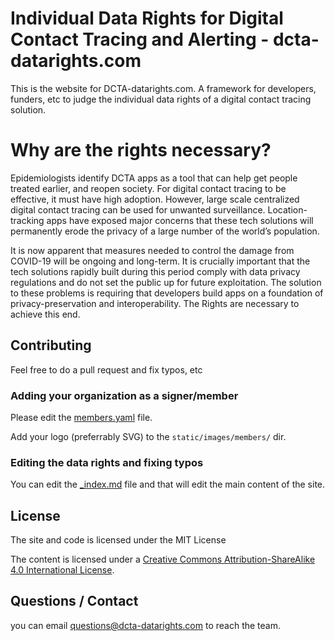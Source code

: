 # Individual Data Rights for Digital Contact Tracing and Alerting  - dcta-datarights.com

This is the website for DCTA-datarights.com. A framework for developers, funders, etc to judge the individual data rights of a digital contact tracing solution.

# Why are the rights necessary?
Epidemiologists identify DCTA apps as a tool that can help get people treated earlier, and reopen society. For digital contact tracing to be effective, it must have high adoption. However, large scale centralized digital contact tracing can be used for unwanted surveillance. Location-tracking apps have exposed major concerns that these tech solutions will permanently erode the privacy of a large number of the world’s population.

It is now apparent that measures needed to control the damage from COVID-19 will be ongoing and long-term. It is crucially important that the tech solutions rapidly built during this period comply with data privacy regulations and do not set the public up for future exploitation. The solution to these problems is requiring that developers build apps on a foundation of privacy-preservation and interoperability. The Rights are necessary to achieve this end.


## Contributing 

Feel free to do a pull request and fix typos, etc

### Adding your organization as a signer/member

Please edit the [members.yaml](https://github.com/harperreed/dcta-datarights.com/blob/master/data/members.yaml) file. 

Add your logo (preferrably SVG) to the `static/images/members/` dir.


### Editing the data rights and fixing typos

You can edit the [_index.md](https://github.com/harperreed/dcta-datarights.com/blob/master/content/_index.md) file and that will edit the main content of the site. 

## License

The site and code is licensed under the MIT License

The content is licensed under a [Creative Commons Attribution-ShareAlike 4.0 International License](https://creativecommons.org/licenses/by-sa/4.0/).


## Questions / Contact

you can email [questions@dcta-datarights.com](mailto:questions@dcta-datarights.com) to reach the team. 
